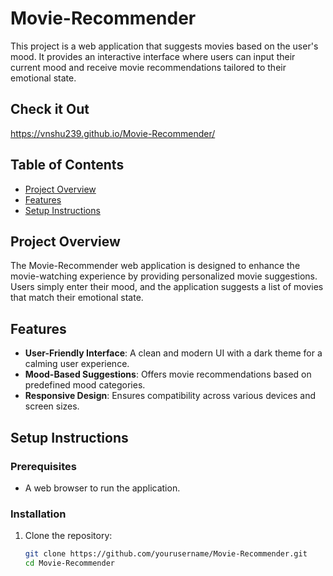 # Movie-Recommender

This project is a web application that suggests movies based on the user's mood. It provides an interactive interface where users can input their current mood and receive movie recommendations tailored to their emotional state.

## Check it Out
https://vnshu239.github.io/Movie-Recommender/

## Table of Contents

- [Project Overview](#project-overview)
- [Features](#features)
- [Setup Instructions](#setup-instructions)


## Project Overview

The Movie-Recommender web application is designed to enhance the movie-watching experience by providing personalized movie suggestions. Users simply enter their mood, and the application suggests a list of movies that match their emotional state.

## Features

- **User-Friendly Interface**: A clean and modern UI with a dark theme for a calming user experience.
- **Mood-Based Suggestions**: Offers movie recommendations based on predefined mood categories.
- **Responsive Design**: Ensures compatibility across various devices and screen sizes.

## Setup Instructions

### Prerequisites

- A web browser to run the application.

### Installation

1. Clone the repository:
   ```bash
   git clone https://github.com/yourusername/Movie-Recommender.git
   cd Movie-Recommender
